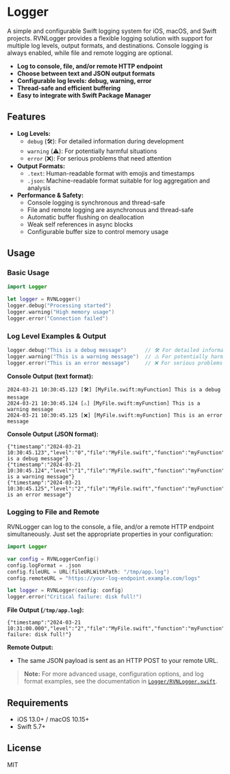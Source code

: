 # Logger

A simple and configurable Swift logging system for iOS, macOS, and Swift projects. RVNLogger provides a flexible logging solution with support for multiple log levels, output formats, and destinations. Console logging is always enabled, while file and remote logging are optional.

- **Log to console, file, and/or remote HTTP endpoint**
- **Choose between text and JSON output formats**
- **Configurable log levels: debug, warning, error**
- **Thread-safe and efficient buffering**
- **Easy to integrate with Swift Package Manager**

## Features

- **Log Levels:**
  - `debug` (🛠): For detailed information during development
  - `warning` (⚠️): For potentially harmful situations
  - `error` (❌): For serious problems that need attention
- **Output Formats:**
  - `.text`: Human-readable format with emojis and timestamps
  - `.json`: Machine-readable format suitable for log aggregation and analysis
- **Performance & Safety:**
  - Console logging is synchronous and thread-safe
  - File and remote logging are asynchronous and thread-safe
  - Automatic buffer flushing on deallocation
  - Weak self references in async blocks
  - Configurable buffer size to control memory usage

## Usage

### Basic Usage

```swift
import Logger

let logger = RVNLogger()
logger.debug("Processing started")
logger.warning("High memory usage")
logger.error("Connection failed")
```

### Log Level Examples & Output

```swift
logger.debug("This is a debug message")      // 🛠 For detailed information during development
logger.warning("This is a warning message")  // ⚠️ For potentially harmful situations
logger.error("This is an error message")     // ❌ For serious problems that need attention
```

**Console Output (text format):**
```
2024-03-21 10:30:45.123 [🛠] [MyFile.swift:myFunction] This is a debug message
2024-03-21 10:30:45.124 [⚠️] [MyFile.swift:myFunction] This is a warning message
2024-03-21 10:30:45.125 [❌] [MyFile.swift:myFunction] This is an error message
```

**Console Output (JSON format):**
```
{"timestamp":"2024-03-21 10:30:45.123","level":"0","file":"MyFile.swift","function":"myFunction","message":"This is a debug message"}
{"timestamp":"2024-03-21 10:30:45.124","level":"1","file":"MyFile.swift","function":"myFunction","message":"This is a warning message"}
{"timestamp":"2024-03-21 10:30:45.125","level":"2","file":"MyFile.swift","function":"myFunction","message":"This is an error message"}
```

### Logging to File and Remote

RVNLogger can log to the console, a file, and/or a remote HTTP endpoint simultaneously. Just set the appropriate properties in your configuration:

```swift
import Logger

var config = RVNLoggerConfig()
config.logFormat = .json
config.fileURL = URL(fileURLWithPath: "/tmp/app.log")
config.remoteURL = "https://your-log-endpoint.example.com/logs"

let logger = RVNLogger(config: config)
logger.error("Critical failure: disk full!")
```

**File Output (`/tmp/app.log`):**
```
{"timestamp":"2024-03-21 10:31:00.000","level":"2","file":"MyFile.swift","function":"myFunction","message":"Critical failure: disk full!"}
```

**Remote Output:**
- The same JSON payload is sent as an HTTP POST to your remote URL.

> **Note:**
> For more advanced usage, configuration options, and log format examples, see the documentation in [`Logger/RVNLogger.swift`](Logger/RVNLogger.swift).

## Requirements
- iOS 13.0+ / macOS 10.15+
- Swift 5.7+

## License
MIT 
